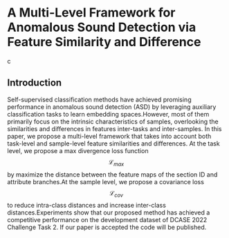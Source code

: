# A Multi-Level Framework for Anomalous Sound Detection via Feature Similarity and Difference
c

## Introduction

Self-supervised classification methods have achieved promising performance in anomalous sound detection (ASD) by leveraging auxiliary classification tasks to learn embedding spaces.However, most of them primarily focus on the intrinsic characteristics of samples, overlooking the similarities and differences in features inter-tasks and inter-samples. In this paper, we propose a multi-level framework that takes into account both task-level and sample-level feature similarities and differences. At the task level, we propose a max divergence loss function $$\mathcal{L}_{max}$$ by maximize the distance between the feature maps of the section ID and attribute branches.At the sample level, we propose a covariance loss $$\mathcal{L}_{cov}$$ to reduce intra-class distances and increase inter-class distances.Experiments show that our proposed method has achieved a competitive performance on the development dataset of DCASE 2022 Challenge Task 2. If our paper is accepted the code will be published.

